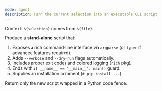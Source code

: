```yaml
---
mode: agent
description: Turn the current selection into an executable CLI script
---
```


Context: `${selection}` comes from `${file}`.

Produce a **stand-alone** script that:

1. Exposes a rich command-line interface via `argparse` (or `typer`
   if advanced features required).  
2. Adds `--verbose` and `--dry-run` flags automatically.  
3. Includes proper exit codes and colored logging (`rich` pkg).  
4. Ends with `if __name__ == "__main__": main()` guard.  
5. Supplies an installation comment (`# pip install ...`).

Return only the new script wrapped in a Python code fence.
